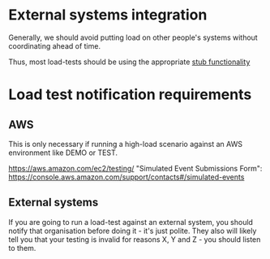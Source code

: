 # External systems integration

Generally, we should avoid putting load on other people's systems without
coordinating ahead of time.

Thus, most load-tests should be using the appropriate
[stub functionality](../../spring/src/main/java/raido/apisvc/service/stub/readme.md)


# Load test notification requirements

## AWS

This is only necessary if running a high-load scenario against an AWS 
environment like DEMO or TEST.

https://aws.amazon.com/ec2/testing/
"Simulated Event Submissions Form": https://console.aws.amazon.com/support/contacts#/simulated-events


## External systems

If you are going to run a load-test against an external system, you should 
notify that organisation before doing it - it's just polite.  They also will 
likely tell you that your testing is invalid for reasons X, Y and Z - you 
should listen to them.
